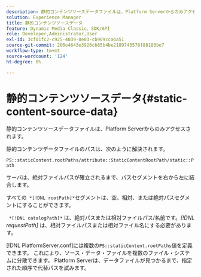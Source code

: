 ```yaml
---
description: 静的コンテンツソースデータファイルは、Platform Serverからのみアクセスされます。
solution: Experience Manager
title: 静的コンテンツソースデータ
feature: Dynamic Media Classic、SDK/API
role: Developer,Administrator,User
exl-id: 3cf01fc2-c925-4039-8e03-cb909cca6a51
source-git-commit: 206e4643e3926cb85b4be2189743578f88180be7
workflow-type: tm+mt
source-wordcount: '124'
ht-degree: 0%

---
```


# 静的コンテンツソースデータ{#static-content-source-data}

静的コンテンツソースデータファイルは、Platform Serverからのみアクセスされます。

静的コンテンツデータファイルのパスは、次のように解決されます。

`PS::staticContent.rootPaths/attribute::StaticContentRootPath/static::Path`

サーバは、絶対ファイルパスが確立されるまで、パスセグメントを右から左に結合します。

すべての` *[!DNL rootPath]*`セグメントは、空、相対、または絶対パスセグメントにすることができます。

` *[!DNL catalogPath]*` は、絶対パスまたは相対ファイルパス/名前です。*[!DNL requestPath]* は、相対ファイルパスまたは相対ファイル名にする必要があります。

[!DNL PlatformServer.conf]には複数の`PS::staticContent.rootPaths`値を定義できます。 これにより、ソース・データ・ファイルを複数のファイル・システムに分散できます。 Platform Serverは、データファイルが見つかるまで、指定された順序で代替パスを試みます。
